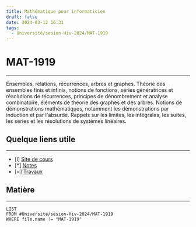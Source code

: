 ```yaml
---
title: Mathématique pour informaticien
draft: false
date: 2024-03-12 16:31
tags:
  - Université/sesion-Hiv-2024/MAT-1919
---
```

# MAT-1919
----

Ensembles, relations, récurrences, arbres et graphes. Théorie des ensembles finis et infinis, notions de fonctions, séries génératrices et résolutions de récurrences, principes de dénombrement et analyse combinatoire, éléments de théorie des graphes et des arbres. Notions de démonstrations mathématiques, notamment les démonstrations par induction et par l'absurde. Rappels sur les limites, les intégrales, les suites, les séries et les résolutions de systèmes linéaires.
## Quelque liens utile
----
- [l] [Site de cours](https://sitescours.monportail.ulaval.ca/ena/site/accueil?idSite=163408&_js=true&idPage=4208021) 
- [*] [Notes](https://sitescours.monportail.ulaval.ca/ena/site/resultats?idSite=163408) 
- [<] [Travaux](https://sitescours.monportail.ulaval.ca/ena/site/evaluations?idSite=163408)

## Matière
----
```dataview
LIST
FROM #Université/sesion-Hiv-2024/MAT-1919 
WHERE file.name != "MAT-1919"
```